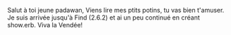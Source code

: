 Salut à toi jeune padawan,
Viens lire mes ptits potins, tu vas bien t'amuser.
Je suis arrivée jusqu'à Find (2.6.2) et ai un peu continué en créant show.erb. 
Viva la Vendée!
